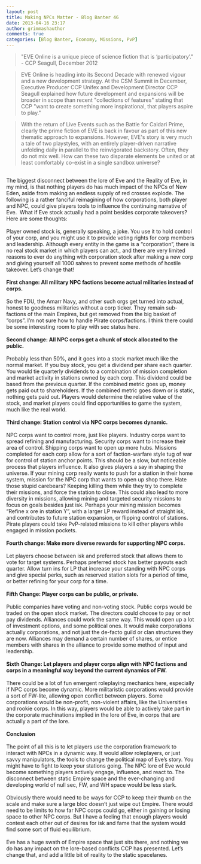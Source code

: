 ```yaml
---
layout: post
title: Making NPCs Matter - Blog Banter 46
date: 2013-04-16 23:17
author: grimmashauthor
comments: true
categories: [Blog Banter, Economy, Missions, PvP]
---
```

<blockquote>"EVE Online is a unique piece of science fiction that is ‘participatory’." - CCP Seagull, December 2012</blockquote><blockquote>EVE Online is heading into its Second Decade with renewed vigour and a new development strategy. At the CSM Summit in December, Executive Producer CCP Unifex and Development Director CCP Seagull explained how future development and expansions will be broader in scope than recent "collections of features" stating that CCP "want to create something more inspirational, that players aspire to play."</blockquote><blockquote>With the return of Live Events such as the Battle for Caldari Prime, clearly the prime fiction of EVE is back in favour as part of this new thematic approach to expansions. However, EVE's story is very much a tale of two playstyles, with an entirely player-driven narrative unfolding daily in parallel to the reinvigorated backstory. Often, they do not mix well. How can these two disparate elements be united or at least comfortably co-exist in a single sandbox universe?    </blockquote><br />The biggest disconnect between the lore of Eve and the Reality of Eve, in my mind, is that nothing players do has much impact of the NPCs of New Eden, aside from making an endless supply of red crosses explode.  The following is a rather fanciful reimagining of how corporations, both player and NPC, could give players tools to influence the continuing narrative of Eve. &nbsp;What if Eve stock actually had a point besides corporate takeovers?  Here are some thoughts:    <br /><br />Player owned stock is, generally speaking, a joke.  You use it to hold control of your corp, and you might use it to provide voting rights for corp members and leadership.  Although every entity in the game is a “corporation”, there is no real stock market in which players can act., and there are very limited reasons to ever do anything with corporation stock after making a new corp and giving yourself all 1000 sahres to prevent some methods of hostile takeover.  Let’s change that!    <br /><br /> <strong>First change: All military NPC factions become actual militaries instead of corps.</strong><br /><strong><br /></strong>So the FDU, the Amarr Navy, and other such orgs get turned into actual, honest to goodness militaries without a corp ticker.  They remain sub-factions of the main Empires, but get removed from the big basket of “corps”.  I’m not sure how to handle Pirate corps/factions.  I think there could be some interesting room to play with sec status here.    <br /><br /> <strong>Second change:  All NPC corps get a chunk of stock allocated to the public.</strong><br /><br />Probably less than 50%, and it goes into a stock market much like the normal market.  If you buy stock, you get a dividend per share each quarter.  You would tie quarterly dividends to a combination of mission completion and market activity in stations owned by each corp.  This dividend could be based from the previous quarter.  If the combined metric goes up, money gets paid out to shareholders.  If the combined metric goes down or is static, nothing gets paid out.  Players would determine the relative value of the stock, and market players could find opportunities to game the system, much like the real world.   <br /><br /> <strong>Third change:  Station control via NPC corps becomes dynamic.</strong>  <br /><br />NPC corps want to control more, just like players.  Industry corps want to spread refining and manufacturing.  Security corps want to increase their area of control.  Shipping corps want to open up more hubs.  Missions completed for each corp allow for a sort of faction-warfare style tug of war for control of station anchor points.  This should be a slow, but noticeable process that players influence.  It also gives players a say in shaping the universe.  If your mining corp really wants to push for a station in their home system, mission for the NPC corp that wants to open up shop there.  Hate those stupid carebears?  Keeping killing them while they try to complete their missions, and force the station to close.    This could also lead to more diversity in missions, allowing mining and targeted security missions to focus on goals besides just isk.  Perhaps your mining mission becomes “Refine x ore in station Y”, with a larger LP reward instead of straight isk, and contributes to future station expansion, or flipping control of stations.  Pirate players could take PvP-related missions to kill other players while engaged in mission pockets.   <br /><br /> <strong>Fourth change:  Make more diverse rewards for supporting NPC corps.</strong>  <br /><br />Let players choose between isk and preferred stock that allows them to vote for target systems.  Perhaps preferred stock has better payouts each quarter.  Allow turn ins for LP that increase your standing with NPC corps and give special perks, such as reserved station slots for a period of time, or better refining for your corp for a time.   <br /><br /> <strong>Fifth Change:  Player corps can be public, or private.</strong>  <br /><br />Public companies have voting and non-voting stock.  Public corps would be traded on the open stock market.  The directors could choose to pay or not pay dividends.  Alliances could work the same way.  This would open up a lot of investment options, and some political ones.  It would make corporations actually corporations, and not just the de-facto guild or clan structures they are now.  Alliances may demand a certain number of shares, or entice members with shares in the alliance to provide some method of input and leadership.   <br /><br /> <strong>Sixth Change: Let players and player corps align with NPC factions and corps in a meaningful way beyond the current dynamics of FW.</strong>  <br /><br />There could be a lot of fun emergent roleplaying mechanics here, especially if NPC corps become dynamic.  More militaristic corporations would provide a sort of FW-lite, allowing open conflict between players.  Some corporations would be non-profit, non-violent affairs, like the Universities and rookie corps.  In this way, players would be able to actively take part in the corporate machinations implied in the lore of Eve, in corps that are actually a part of the lore.   <br /><br /> <strong>Conclusion</strong><br /><br />The point of all this is to let players use the corporation framework to interact with NPCs in a dynamic way.  It would allow roleplayers, or just savvy manipulators, the tools to change the political map of Eve’s story.  You might have to fight to keep your stations going.  The NPC lore of Eve would become something players actively engage, influence, and react to.  The disconnect between static Empire space and the ever-changing and developing world of null sec, FW, and WH space would be less stark.    <br /><br />Obviously there would need to be ways for CCP to keep their thumb on the scale and make sure a large bloc doesn’t just wipe out Empire.  There would need to be limits to how far NPC corps could go, either in gaining or losing space to other NPC corps.  But I have a feeling that enough players would contest each other out of desires for isk and fame that the system would find some sort of fluid equilibrium.    <br /><br />Eve has a huge swath of Empire space that just sits there, and nothing we do has any impact on the lore-based conflicts CCP has presented.  Let’s change that, and add a little bit of reality to the static spacelanes.<br /><br />
